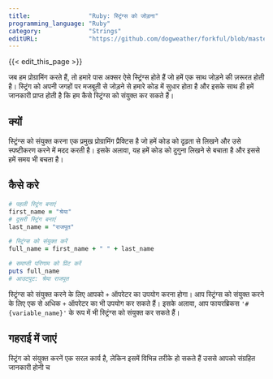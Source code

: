```yaml
---
title:                "Ruby: स्ट्रिंग्स को जोड़ना"
programming_language: "Ruby"
category:             "Strings"
editURL:              "https://github.com/dogweather/forkful/blob/master/content/hi/ruby/concatenating-strings.md"
---
```


{{< edit_this_page >}}

जब हम प्रोग्रामिंग करते हैं, तो हमारे पास अक्सर ऐसे स्ट्रिंग्स होते हैं जो हमें एक साथ जोड़ने की ज़रूरत होती है। स्ट्रिंग को अपनी जगहों पर मजबूती से जोड़ने से हमारे कोड में सुधार होता है और इसके साथ ही हमें जानकारी प्राप्त होती है कि हम कैसे स्ट्रिंग्स को संयुक्त कर सकते हैं।

## क्यों

स्ट्रिंग्स को संयुक्त करना एक प्रमुख प्रोग्रामिंग प्रैक्टिस है जो हमें कोड को दृढ़ता से लिखने और उसे स्पष्टीकरण करने में मदद करती है। इसके अलावा, यह हमें कोड को दुगुना लिखने से बचाता है और इससे हमें समय भी बचता है।

## कैसे करे

```ruby
# पहली स्ट्रिंग बनाएं
first_name = "श्रेया"
# दूसरी स्ट्रिंग बनाएं
last_name = "राजपूत"

# स्ट्रिंग्स को संयुक्त करें
full_name = first_name + " " + last_name

# समाप्ती परिणाम को प्रिंट करें
puts full_name
# आउटपुट: श्रेया राजपूत
```

स्ट्रिंग्स को संयुक्त करने के लिए आपको `+` ऑपरेटर का उपयोग करना होगा। आप स्ट्रिंग्स को संयुक्त करने के लिए एक से अधिक `+` ऑपरेटर का भी उपयोग कर सकते हैं। इसके अलावा, आप फायरब्रिकस `'#{variable_name}'` के रूप में भी स्ट्रिंग्स को संयुक्त कर सकते हैं।

## गहराई में जाएं

स्ट्रिंग को संयुक्त करनें एक सरल कार्य है, लेकिन इसमें विभिन्न तरीके हो सकते हैं उससे आपको संग्रहित जानकारी होनी च